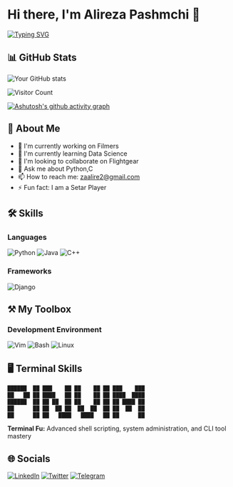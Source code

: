# Hi there, I'm Alireza Pashmchi 👋

[![Typing SVG](https://readme-typing-svg.herokuapp.com?font=Fira+Code&pause=1000&color=FF2E63&width=435&lines=Software+Engineer;Open+Source+Contributor;Tech+Enthusiast)](https://git.io/typing-svg)
## 📊 GitHub Stats

![Your GitHub stats](https://github-readme-stats.vercel.app/api?username=alirezapashmchi1381&show_icons=true&theme=radical)

![Visitor Count](https://visitor-badge.laobi.icu/badge?page_id=alirezapashmchi1381.alirezapashmchi1381)

[![Ashutosh's github activity graph](https://github-readme-activity-graph.vercel.app/graph?username=alirezapashmchi1381&theme=radical&hide_border=true)](https://github.com/ashutosh00710/github-readme-activity-graph)


## 🚀 About Me

- 🔭 I'm currently working on Filmers
- 🌱 I'm currently learning Data Science
- 👯 I'm looking to collaborate on Flightgear
- 💬 Ask me about Python,C
- 📫 How to reach me: zaalire2@gmail.com
- ⚡ Fun fact: I am a Setar Player

## 🛠️ Skills

### Languages
![Python](https://img.shields.io/badge/-Python-3776AB?style=flat&logo=python&logoColor=white)
![Java](https://img.shields.io/badge/-Java-007396?style=flat&logo=java&logoColor=white)
![C++](https://img.shields.io/badge/-C++-00599C?style=flat&logo=c%2B%2B&logoColor=white)

### Frameworks
![Django](https://img.shields.io/badge/-Django-092E20?style=flat&logo=django&logoColor=white)

## ⚒️ My Toolbox

### Development Environment
![Vim](https://img.shields.io/badge/Vim-019733?style=for-the-badge&logo=vim&logoColor=white&labelColor=black)
![Bash](https://img.shields.io/badge/Bash-4EAA25?style=for-the-badge&logo=gnu-bash&logoColor=white&labelColor=black)
![Linux](https://img.shields.io/badge/Linux-FCC624?style=for-the-badge&logo=linux&logoColor=black&labelColor=white)
## 🖥️ Terminal Skills

```bash
██████  ██ ███    ██ ██    ██ ██ ███    ███ 
██   ██ ██ ████   ██ ██    ██ ██ ████  ████ 
██████  ██ ██ ██  ██ ██    ██ ██ ██ ████ ██ 
██      ██ ██  ██ ██  ██  ██  ██ ██  ██  ██ 
██      ██ ██   ████   ████   ██ ██      ██
```
**Terminal Fu:** Advanced shell scripting, system administration, and CLI tool mastery
## 🌐 Socials

[![LinkedIn](https://img.shields.io/badge/-LinkedIn-0A66C2?style=for-the-badge&logo=linkedin&logoColor=white)](https://linkedin.com/in/alirezapashmchi)
[![Twitter](https://img.shields.io/badge/-Twitter-1DA1F2?style=for-the-badge&logo=twitter&logoColor=white)](https://twitter.com/alirezapashmchi)
[![Telegram](https://img.shields.io/badge/-Telegram-26A5E4?style=for-the-badge&logo=telegram&logoColor=white)](https://t.me/alirezapashmchi)
